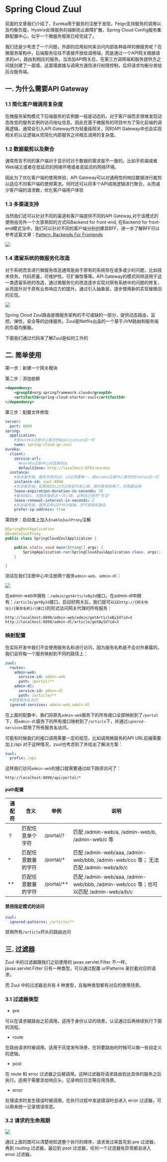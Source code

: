 # Spring Cloud Zuul

前面的文章我们介绍了，Eureka用于服务的注册于发现，Feign支持服务的调用以及均衡负载，Hystrix处理服务的熔断防止故障扩散，Spring Cloud Config服务集群配置中心，似乎一个微服务框架已经完成了。

我们还是少考虑了一个问题，外部的应用如何来访问内部各种各样的微服务呢？在微服务架构中，后端服务往往不直接开放给调用端，而是通过一个API网关根据请求的url，路由到相应的服务。当添加API网关后，在第三方调用端和服务提供方之间就创建了一面墙，这面墙直接与调用方通信进行权限控制，后将请求均衡分发给后台服务端。

## 一. 为什么需要API Gateway

### 1.1 简化客户端调用复杂度

在微服务架构模式下后端服务的实例数一般是动态的，对于客户端而言很难发现动态改变的服务实例的访问地址信息。因此在基于微服务的项目中为了简化前端的调用逻辑，通常会引入API Gateway作为轻量级网关，同时API Gateway中也会实现相关的认证逻辑从而简化内部服务之间相互调用的复杂度。

### 1.2 数据裁剪以及聚合

通常而言不同的客户端对于显示时对于数据的需求是不一致的，比如手机端或者Web端又或者在低延迟的网络环境或者高延迟的网络环境。

因此为了优化客户端的使用体验，API Gateway可以对通用性的响应数据进行裁剪以适应不同客户端的使用需求。同时还可以将多个API调用逻辑进行聚合，从而减少客户端的请求数，优化客户端用户体验

### 1.3 多渠道支持

当然我们还可以针对不同的渠道和客户端提供不同的API Gateway,对于该模式的使用由另外一个大家熟知的方式叫Backend for front-end, 在Backend for front-end模式当中，我们可以针对不同的客户端分别创建其BFF，进一步了解BFF可以参考这篇文章：[Pattern: Backends For Frontends](http://samnewman.io/patterns/architectural/bff/)

![](../images/10.png)

### 1.4 遗留系统的微服务化改造

对于系统而言进行微服务改造通常是由于原有的系统存在或多或少的问题，比如技术债务，代码质量，可维护性，可扩展性等等。API Gateway的模式同样适用于这一类遗留系统的改造，通过微服务化的改造逐步实现对原有系统中的问题的修复，从而提升对于原有业务响应力的提升。通过引入抽象层，逐步使用新的实现替换旧的实现。

![](../images/11.png)



Spring Cloud Zuul路由是微服务架构的不可或缺的一部分，提供动态路由，监控，弹性，安全等的边缘服务。Zuul是Netflix出品的一个基于JVM路由和服务端的负载均衡器。

下面我们通过代码来了解Zuul是如何工作的

## 二. 简单使用

第一步：新建一个网关模块

第二步：添加依赖

```xml
<dependency>
	<groupId>org.springframework.cloud</groupId>
	<artifactId>spring-cloud-starter-zuul</artifactId>
</dependency>
```

第三步：配置文件修改

```yml
server:
  port: 8890
spring:
  application:
    #是eureka注册中心首页的Application这一栏
    name: spring-cloud-qa-zuul
eureka:
  client:
    service-url:
      #eureka注册中心的连接地址
      defaultZone: http://localhost:8761/eureka
  instance:
    #告诉服务端，服务实例的id，id必须要唯一，是eureka注册中心首页的Status这一栏
    instance-id: zuul-8890
    #告诉服务端，如果我10s之内没有给你发心跳，就代表我故障了，将我踢出掉
    lease-expiration-duration-in-seconds: 10
    #每间隔2s，向服务端发送一次心跳，证明自己依然"存活"
    lease-renewal-interval-in-seconds: 2
    #告诉服务端，服务实例以IP作为链接，而不是取机器名
    prefer-ip-address: true
```

第四步：启动类上加入`EnableZuulProxy`注解

```java
@SpringBootApplication
@EnableZuulProxy
public class SpringCloudZuulApplication {

    public static void main(String[] args) {
        SpringApplication.run(SpringCloudZuulApplication.class, args);
    }

}
```

测试在我们注册中心中注册两个服务`admin-web`、`admin-dl`：

![](../images/12.png)

在admin-web中拥有：`/admin/getArticleById`接口，在admin-dl中拥有：`/article/getById`接口，启动好网关后，我们就可以以`http://{网关地址}/{服务名称}/{接口}`的形式访问网关代理的所有服务：

```shell
http://localhost:8890/admin-web/admin/getArticleById?id=3
http://localhost:8890/admin-dl/article/getById?id=3
```

###  映射配置

在实际开发中我们不会使用服务名称进行访问，因为服务名称是不会对外暴露的，我们会将每一个服务映射到不同的路径上：

```yml
zuul:
  routes:
    admin-web:
      service-id: admin-web
      path: /portal/**
    admin-dl:
      service-id: admin-dl
      path: /article/**
  #禁用服务名访问
  ignored-services: admin-web,admin-dl
```

在上面的配置中，我们将原先`admin-web`服务下的所有接口全部映射到了`/portal`下，将`admin-dl`服务下的所有接口映射到了`/article`下，并通过`ignored-services`禁用了所有服务名访问。

可能有时候我们的接口调用需要一定的规范，比如调用微服务的API URL前缀需要加上/api 对于这种情况，zuul也考虑到了并给出了解决方案：

```yml
zuul:
  prefix: /api
```

这样我们访问`admin-web`的接口就需要通过如下路径访问了：

```shell
http://localhost:8890/api/portal/*
```

#### path配置

| 通配符 | 含义               | 举例       | 说明                                                         |
| ------ | ------------------ | ---------- | ------------------------------------------------------------ |
| ？     | 匹配任意单个字符   | /portal/?  | 匹配   /admin-web/a,   /admin-web/b,   /admin-web/c 等       |
| *      | 匹配任意数量的字符 | /portal/*  | 匹配   /admin-web/aaa,   /admin-web/bbb,   /admin-web/ccc 等； 无法匹配   /admin-web/a/b/c |
| **     | 匹配任意数量的字符 | /portal/** | 匹配   /admin-web/aaa,   /admin-web/bbb,   /admin-web/ccc 等；也可以匹配   /admin-web/a/b/c |

#### 禁用指定模式的访问

```yml
zuul:
  ignored-patterns: /article/**
```

禁用所有`/article`开头的路由访问

## 三. 过滤器

Zuul 中的过滤器跟我们之前使用的 javax.servlet.Filter 不一样，javax.servlet.Filter 只有一种类型，可以通过配置 urlPatterns 来拦截对应的请求。

而 Zuul 中的过滤器总共有 4 种类型，且每种类型都有对应的使用场景。

### 3.1 过滤器类型

- pre

可以在请求被路由之前调用。适用于身份认证的场景，认证通过后再继续执行下面的流程。

- route

在路由请求时被调用。适用于灰度发布场景，在将要路由的时候可以做一些自定义的逻辑。

- post

在 route 和 error 过滤器之后被调用。这种过滤器将请求路由到达具体的服务之后执行。适用于需要添加响应头，记录响应日志等应用场景。

- error

处理请求时发生错误时被调用。在执行过程中发送错误时会进入 error 过滤器，可以用来统一记录错误信息。

### 3.2 请求的生命周期

![](../images/13.png)

通过上面的图可以清楚地知道整个执行的顺序，请求发过来首先到 pre 过滤器，再到 routing 过滤器，最后到 post 过滤器，任何一个过滤器有异常都会进入 error 过滤器。

